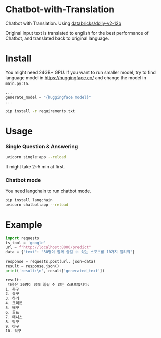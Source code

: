# Chatbot-with-Translation

Chatbot with Translation. Using [databricks/dolly-v2-12b](https://huggingface.co/databricks/dolly-v2-12b)

Original input text is translated to english for the best performance of Chatbot, and translated back to original language.

# Install

You might need 24GB+ GPU.
If you want to run smaller model, try to find language model in https://huggingface.co/
and change the model in `main.py:16`.

```python
...
generate_model = "{huggingface model}"
...
```

```bash
pip install -r requirements.txt
```

# Usage

### Single Question & Answering

```bash
uvicorn single:app --reload
```

It might take 2~5 min at first.

### Chatbot mode

You need langchain to run chatbot mode.

```bash
pip install langchain
uvicorn chatbot:app --reload
```

# Example

```python
import requests
ts_tool = 'google'
url = f"http://localhost:8000/predict"
data = {"text": "30명이 함께 즐길 수 있는 스포츠를 10가지 알려줘"}

response = requests.post(url, json=data)
result = response.json()
print('result:\n', result['generated_text'])
```

```bash
result:
 다음은 30명이 함께 즐길 수 있는 스포츠입니다:
1. 축구
2. 축구
3. 하키
4. 크리켓
5. 배구
6. 골프
7. 테니스
8. 탁구
9. 야구
10. 탁구
```
